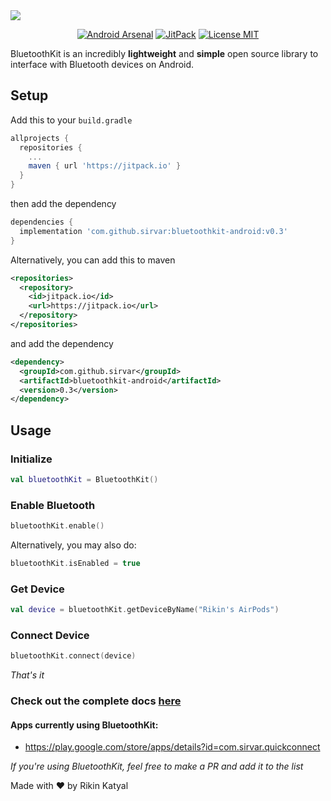 <img src=".github/logo.png"/>

<p align="center">
  <a href="https://android-arsenal.com/details/1/7283"><img src="https://img.shields.io/badge/Android%20Arsenal-BluetoothKit-blue.svg?style=flat" border="0" alt="Android Arsenal"></a>
  <a href="https://jitpack.io/#sirvar/bluetoothkit-android"><img src="https://jitpack.io/v/sirvar/bluetoothkit-android.svg" alt="JitPack"></a>
  <a href="https://opensource.org/licenses/MIT"><img src="https://img.shields.io/badge/License-MIT-yellow.svg" alt="License MIT"></a>
</p>

BluetoothKit is an incredibly **lightweight** and **simple** open source library to interface with Bluetooth devices on Android.

## Setup
Add this to your `build.gradle`
```gradle
allprojects {
  repositories {
    ...
    maven { url 'https://jitpack.io' }
  }
}
```
then add the dependency
```gradle
dependencies {
  implementation 'com.github.sirvar:bluetoothkit-android:v0.3'
}
```
Alternatively, you can add this to maven
```xml
<repositories>
  <repository>
    <id>jitpack.io</id>
    <url>https://jitpack.io</url>
  </repository>
</repositories>
```
and add the dependency
```xml
<dependency>
  <groupId>com.github.sirvar</groupId>
  <artifactId>bluetoothkit-android</artifactId>
  <version>0.3</version>
</dependency>

```
## Usage

### Initialize
```kotlin
val bluetoothKit = BluetoothKit()
```

### Enable Bluetooth
```kotlin
bluetoothKit.enable()
```
Alternatively, you may also do:
```kotlin
bluetoothKit.isEnabled = true
```
### Get Device
```kotlin
val device = bluetoothKit.getDeviceByName("Rikin's AirPods")
```
### Connect Device
```kotlin
bluetoothKit.connect(device)
```
*That's it*

### Check out the complete docs [here](https://sirvar.github.io/bluetoothkit-android/com.sirvar.bluetoothkit/-bluetooth-kit/index.html)

#### Apps currently using BluetoothKit:
- https://play.google.com/store/apps/details?id=com.sirvar.quickconnect

*If you're using BluetoothKit, feel free to make a PR and add it to the list*

Made with ❤ by Rikin Katyal
